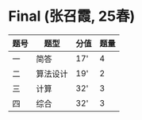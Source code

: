 
# Final (张召霞, 25春)

| 题号  | 题型   | 分值  | 题量  |
| --- | ---- | --- | --- |
| 一   | 简答   | 17' | 4   |
| 二   | 算法设计 | 19' | 2   |
| 三   | 计算   | 32' | 3   |
| 四   | 综合   | 32' | 3   |

